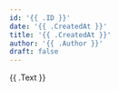 ```yaml
---
id: '{{ .ID }}'
date: '{{ .CreatedAt }}'
title: '{{ .CreatedAt }}'
author: '{{ .Author }}'
draft: false
---
```


{{ .Text }}
